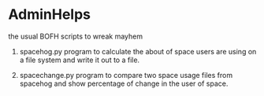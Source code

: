 AdminHelps
==========

the usual BOFH scripts to wreak mayhem 

1. spacehog.py
  program to calculate the about of space users are using on a file system and write it out to a file.

2. spacechange.py
  program to compare two space usage files from spacehog and show percentage of change in the user of space. 
